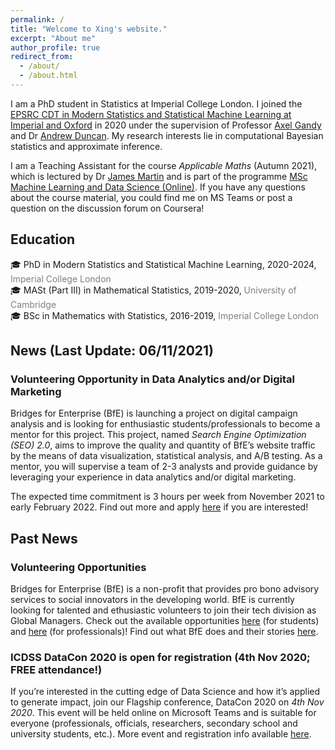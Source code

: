 ```yaml
---
permalink: /
title: "Welcome to Xing's website."
excerpt: "About me"
author_profile: true
redirect_from: 
  - /about/
  - /about.html
---
```


I am a PhD student in Statistics at Imperial College London. I joined the [EPSRC CDT in Modern Statistics and Statistical Machine Learning at Imperial and Oxford](https://statml.io/) in 2020 under the supervision of Professor [Axel Gandy](https://wwwf.imperial.ac.uk/~agandy/) and Dr [Andrew Duncan](http://wwwf.imperial.ac.uk/~aduncan/). My research interests lie in computational Bayesian statistics and approximate inference.

I am a Teaching Assistant for the course *Applicable Maths* (Autumn 2021), which is lectured by Dr [James Martin](https://www.imperial.ac.uk/people/james.martin) and is part of the programme [MSc Machine Learning and Data Science (Online)](https://www.imperial.ac.uk/study/pg/mathematics/machine-learning/). If you have any questions about the course material, you could find me on MS Teams or post a question on the discussion forum on Coursera!

## Education 
:mortar_board: PhD in Modern Statistics and Statistical Machine Learning, 2020-2024, <span style="color:grey">Imperial College London</span> \
:mortar_board: MASt (Part III) in Mathematical Statistics, 2019-2020, <span style="color:grey">University of Cambridge</span> \
:mortar_board: BSc in Mathematics with Statistics, 2016-2019, <span style="color:grey">Imperial College London</span>


## News (Last Update: 06/11/2021) 
### Volunteering Opportunity in Data Analytics and/or Digital Marketing
Bridges for Enterprise (BfE) is launching a project on digital campaign analysis and is looking for enthusiastic students/professionals to become a mentor for this project. This project, named *Search Engine Optimization (SEO) 2.0*, aims to improve the quality and quantity of BfE’s website traffic by the means of data visualization, statistical analysis, and A/B testing. As a mentor, you will supervise a team of 2-3 analysts and provide guidance by leveraging your experience in data analytics and/or digital marketing. 

The expected time commitment is 3 hours per week from November 2021 to early February 2022. Find out more and apply [here](https://opps.bridgesforenterprise.com/global/technology/Digital-Campaign-Analysis/) if you are interested!

## Past News
### Volunteering Opportunities
Bridges for Enterprise (BfE) is a non-profit that provides pro bono advisory services to social innovators in the developing world. BfE is currently looking for talented and ethusiastic volunteers to join their tech division as Global Managers. Check out the available opportunities [here](https://www.bridgesforenterprise.com/students/) (for students) and [here](https://www.bridgesforenterprise.com/professionals/) (for professionals)! Find out what BfE does and their stories [here](https://www.bridgesforenterprise.com/who-we-are/about-us/).  

### ICDSS DataCon 2020 is open for registration (4th Nov 2020; FREE attendance!)
If you’re interested in the cutting edge of Data Science and how it’s applied to generate impact, join our Flagship conference, DataCon 2020 on *4th Nov 2020*. This event will be held online on Microsoft Teams and is suitable for everyone (professionals, officials, researchers, secondary school and university students, etc.). More event and registration info available [here](https://www.imperial.ac.uk/events/125810/datacon-sustainable-recovery-with-data-science/).
